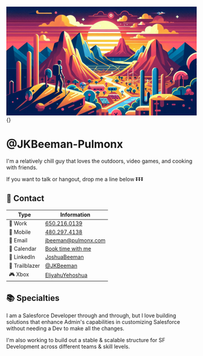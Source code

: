 ![Header](docs/bannerPhoto.png){}
# @JKBeeman-Pulmonx
I'm a relatively chill guy that loves the outdoors, video games, and cooking with friends.

If you want to talk or hangout, drop me a line below :arrow_double_down::arrow_double_down::arrow_double_down:

## :card_index: Contact
| Type | Information |
| ---- | ------------ |
| :office: Work | [650.216.0139](tel:6502160139) |
| :iphone: Mobile | [480.297.4138](tel:4802974138) |
| :e-mail: Email | [jbeeman@pulmonx.com](mailto:jbeeman@pulmonx.com) |
| :calendar: Calendar | [Book time with me](https://outlook.office.com/bookwithme/user/4868f413da3b42e689fcb2c4e516c132@pulmonx.com/meetingtype/SVRwCe7HMUGxuT6WGxi68g2?anonymous&ep=mlink)
| :briefcase: LinkedIn | [JoshuaBeeman](https://www.linkedin.com/in/joshuabeeman/) |
| :sunrise_over_mountains: Trailblazer | [@JKBeeman](https://trailblazer.me/id/jkbeeman) |
| :video_game: Xbox | [EliyahuYehoshua](https://account.xbox.com/Profile?Gamertag=EliyahuYehoshua) |

## :books: Specialties
I am a Salesforce Developer through and through, but I love building solutions that enhance Admin's capabilities in customizing Salesforce without needing a Dev to make all the changes.

I'm also working to build out a stable & scalable structure for SF Development across different teams & skill levels.
